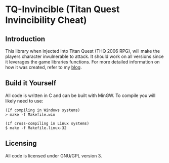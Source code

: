 # TQ-Invincible (Titan Quest Invincibility Cheat)
## Introduction

This library when injected into Titan Quest (THQ 2006 RPG), will make the players character invulnerable to attack. It should work on all versions since it leverages the game libraries functions. For more detailed information on how it was created, refer to my [blog](https://www.serializing.me/2016/01/23/titan-quest-invincibility-cheat/).

## Build it Yourself

All code is written in C and can be built with MinGW. To compile you will likely need to use:

```
(If compiling in Windows systems)
> make -f Makefile.win

(If cross-compiling in Linux systems)
$ make -f Makefile.linux-32
```

## Licensing

All code is licensed under GNU/GPL version 3.
